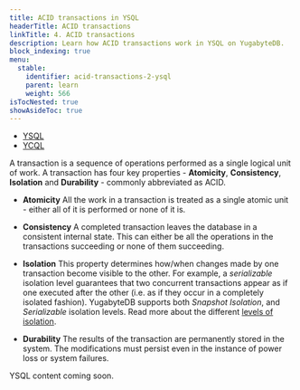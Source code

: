 ```yaml
---
title: ACID transactions in YSQL
headerTitle: ACID transactions
linkTitle: 4. ACID transactions
description: Learn how ACID transactions work in YSQL on YugabyteDB.
block_indexing: true
menu:
  stable:
    identifier: acid-transactions-2-ysql
    parent: learn
    weight: 566
isTocNested: true
showAsideToc: true
---
```


<ul class="nav nav-tabs-alt nav-tabs-yb">

  <li >
    <a href="/latest/develop/learn/acid-transactions-ysql" class="nav-link active">
      <i class="icon-postgres" aria-hidden="true"></i>
      YSQL
    </a>
  </li>

  <li >
    <a href="/latest/develop/learn/acid-transactions-ycql" class="nav-link">
      <i class="icon-cassandra" aria-hidden="true"></i>
      YCQL
    </a>
  </li>

</ul>

A transaction is a sequence of operations performed as a single logical unit of work. A transaction has four key properties - **Atomicity**, **Consistency**, **Isolation** and **Durability** - commonly abbreviated as ACID.

- **Atomicity** All the work in a transaction is treated as a single atomic unit - either all of it is performed or none of it is.

- **Consistency** A completed transaction leaves the database in a consistent internal state. This can either be all the operations in the transactions succeeding or none of them succeeding.

- **Isolation** This property determines how/when changes made by one transaction become visible to the other. For example, a *serializable* isolation level guarantees that two concurrent transactions appear as if one executed after the other (i.e. as if they occur in a completely isolated fashion). YugabyteDB supports both *Snapshot Isolation*, and *Serializable* isolation levels. Read more about the different [levels of isolation](../../../architecture/transactions/isolation-levels/).

- **Durability** The results of the transaction are permanently stored in the system. The modifications must persist even in the instance of power loss or system failures.

YSQL content coming soon.
